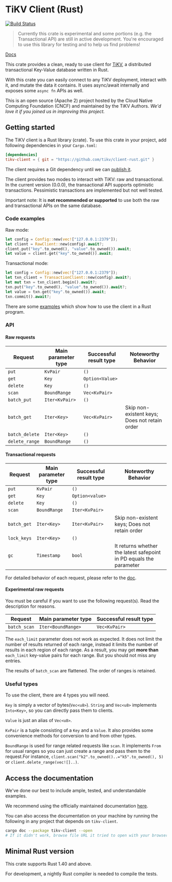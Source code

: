 # TiKV Client (Rust)

[![Build Status](https://travis-ci.org/tikv/client-rust.svg?branch=master)](https://travis-ci.org/tikv/client-rust)

> Currently this crate is experimental and some portions (e.g. the Transactional API) are still in active development. You're encouraged to use this library for testing and to help us find problems!

[Docs](https://www.tikv.dev/doc/rust-client/tikv_client/)

This crate provides a clean, ready to use client for [TiKV](https://github.com/tikv/tikv), a
distributed transactional Key-Value database written in Rust.

With this crate you can easily connect to any TiKV deployment, interact with it, and mutate the data it contains. It uses async/await internally and exposes some `async fn` APIs as well.

This is an open source (Apache 2) project hosted by the Cloud Native Computing Foundation (CNCF) and maintained by the TiKV Authors. *We'd love it if you joined us in improving this project.*

## Getting started

The TiKV client is a Rust library (crate). To use this crate in your project, add following dependencies in your `Cargo.toml`:

```toml
[dependencies]
tikv-client = { git = "https://github.com/tikv/client-rust.git" }
```

The client requires a Git dependency until we can [publish it](https://github.com/tikv/client-rust/issues/32).

The client provides two modes to interact with TiKV: raw and transactional. 
In the current version (0.0.0), the transactional API supports optimistic transactions. Pessimistic transactions are implemented but not well tested.

Important note: It is **not recommended or supported** to use both the raw and transactional APIs on the same database.

### Code examples

Raw mode:

```rust
let config = Config::new(vec!["127.0.0.1:2379"]);
let client = RawClient::new(config).await?;
client.put("key".to_owned(), "value".to_owned()).await;
let value = client.get("key".to_owned()).await;
```

Transactional mode:

```rust
let config = Config::new(vec!["127.0.0.1:2379"]);
let txn_client = TransactionClient::new(config).await?;
let mut txn = txn_client.begin().await?;
txn.put("key".to_owned(), "value".to_owned()).await?;
let value = txn.get("key".to_owned()).await;
txn.commit().await?;
```

There are some [examples](examples) which show how to use the client in a Rust program.

### API

#### Raw requests

| Request        | Main parameter type | Successful result type | Noteworthy Behavior                           |
| -------------- | ------------------- | ---------------------- | --------------------------------------------- |
| `put`          | `KvPair`            | `()`                   |                                               |
| `get`          | `Key`               | `Option<Value>`        |                                               |
| `delete`       | `Key`               | `()`                   |                                               |
| `scan`         | `BoundRange`        | `Vec<KvPair>`          |                                               |
| `batch_put`    | `Iter<KvPair>`      | `()`                   |                                               |
| `batch_get`    | `Iter<Key>`         | `Vec<KvPair>`          | Skip non-existent keys; Does not retain order |
| `batch_delete` | `Iter<Key>`         | `()`                   |                                               |
| `delete_range` | `BoundRange`        | `()`                   |                                               |

#### Transactional requests

| Request     | Main parameter type | Successful result type | Noteworthy Behavior                                          |
| ----------- | ------------------- | ---------------------- | ------------------------------------------------------------ |
| `put`       | `KvPair`            | `()`                   |                                                              |
| `get`       | `Key`               | `Option<value>`        |                                                              |
| `delete`    | `Key`               | `()`                   |                                                              |
| `scan`      | `BoundRange`        | `Iter<KvPair>`         |                                                              |
| `batch_get` | `Iter<Key>`         | `Iter<KvPair>`         | Skip non-existent keys; Does not retain order                |
| `lock_keys` | `Iter<Key>`            | `()`                   |                                                              |
| `gc`        | `Timestamp`         | `bool`                 | It returns whether the latest safepoint in PD equals the parameter |

For detailed behavior of each request, please refer to the [doc](#Access-the-documentation).

#### Experimental raw requests

You must be careful if you want to use the following request(s). Read the description for reasons.

| Request      | Main parameter type | Successful result type |
| ------------ | ------------------- | ---------------------- |
| `batch_scan` | `Iter<BoundRange>`  | `Vec<KvPair>`          |

The `each_limit` parameter does not work as expected. It does not limit the number of results returned of each range, instead it limits the number of results in each region of each range. As a result, you may get **more than** `each_limit` key-value pairs for each range. But you should not miss any entries.

The results of `batch_scan` are flattened. The order of ranges is retained.

### Useful types

To use the client, there are 4 types you will need. 

`Key` is simply a vector of bytes(`Vec<u8>`). `String` and `Vec<u8>` implements `Into<Key>`, so you can directly pass them to clients.

`Value` is just an alias of `Vec<u8>`.

`KvPair` is a tuple consisting of a `Key` and a `Value`. It also provides some convenience methods for conversion to and from other types.

`BoundRange` is used for range related requests like `scan`. It implements `From` for usual ranges so you can just create a range and pass them to the request.For instance, `client.scan("k2".to_owned()..="k5".to_owned(), 5)` or `client.delete_range(vec![]..)`.

## Access the documentation

We've done our best to include ample, tested, and understandable examples.

We recommend using the officially maintained documentation [here](https://www.tikv.dev/doc/rust-client/tikv_client/).

You can also access the documentation on your machine by running the following in any project that depends on `tikv-client`.

```bash
cargo doc --package tikv-client --open
# If it didn't work, browse file URL it tried to open with your browser.
```

## Minimal Rust version

This crate supports Rust 1.40 and above.

For development, a nightly Rust compiler is needed to compile the tests.
